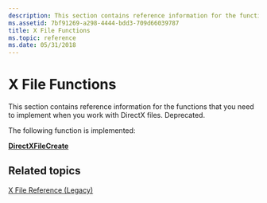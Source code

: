 ```yaml
---
description: This section contains reference information for the functions that you need to implement when you work with DirectX files. Deprecated.
ms.assetid: 7bf91269-a298-4444-bdd3-709d66039787
title: X File Functions
ms.topic: reference
ms.date: 05/31/2018
---
```


# X File Functions

This section contains reference information for the functions that you need to implement when you work with DirectX files. Deprecated.

The following function is implemented:

[**DirectXFileCreate**](directxfilecreate.md)

## Related topics

<dl> <dt>

[X File Reference (Legacy)](dx9-graphics-reference-x-file.md)
</dt> </dl>

 

 



